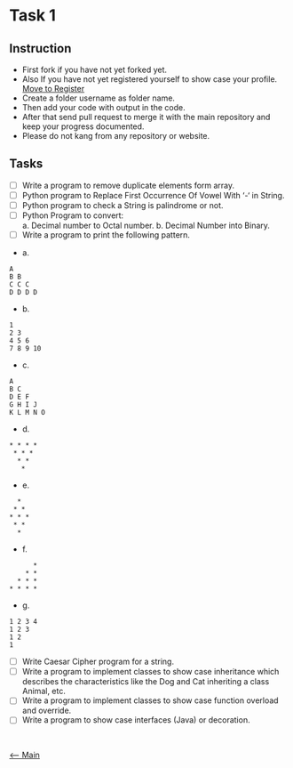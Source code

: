 # Task 1

## Instruction

- First fork if you have not yet forked yet.
- Also If you have not yet registered yourself to show case your profile. [Move to Register](https://github.com/HeimanPictures/SOSC-Python/tree/main/registration)
- Create a folder username as folder name.
- Then add your code with output in the code.
- After that send pull request to merge it with the main repository and keep your progress documented.
- Please do not kang from any repository or website.

## Tasks

- [ ] Write a program to remove duplicate elements form array.
- [ ] Python program to Replace First Occurrence Of Vowel With ‘-‘ in String.
- [ ] Python program to check a String is palindrome or not.
- [ ] Python Program to convert:</br>
	      a. Decimal number to Octal number.
	      b. Decimal Number into Binary.
- [ ] Write a program to print the following pattern.</br>
- a.
```
A 
B B
C C C
D D D D
```
- b. 
```
1
2 3
4 5 6
7 8 9 10
```
- c. 
```
A
B C
D E F
G H I J
K L M N O
```
- d. 
```
* * * *
 * * *
  * *
   *
```
- e.
```
  *
 * *
* * *
 * *
  *
```
- f.
```
      *
    * *
  * * *
* * * *
````
- g. 
```
1 2 3 4
1 2 3
1 2
1
```

- [ ] Write Caesar Cipher program for a string.
- [ ] Write a program to implement classes to show case inheritance which describes the characteristics like the Dog and Cat inheriting a class Animal, etc. 
- [ ] Write a program to implement classes to show case function overload and override.
- [ ] Write a program to show case interfaces (Java) or decoration.
</br>

[<-- Main](https://github.com/HeimanPictures/SOSC-Python/) 
